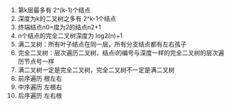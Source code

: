 1.  第k层最多有 2^(k-1)个结点
2.  深度为k的二叉树之多有 2^k-1个结点
3.  终端结点n0=度为2的结点n2+1
4.  n个结点的完全二叉树深度为 log2(n)+1
5.  满二叉树：所有叶子结点在同一层，所有分支结点都有左右孩子
6.  完全二叉树：层次遍历二叉树，结点i的编号与深度一样的完全二叉树的层次遍历节点号一样
7.  满二叉树一定是完全二叉树，完全二叉树不一定是满二叉树
8.  前序遍历 根左右
9.  中序遍历 左根右
10. 后序遍历 左右根
